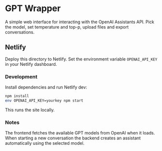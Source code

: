 # GPT Wrapper

A simple web interface for interacting with the OpenAI Assistants API. Pick the model, set temperature and top-p, upload files and export conversations.

## Netlify

Deploy this directory to Netlify. Set the environment variable `OPENAI_API_KEY` in your Netlify dashboard.

### Development

Install dependencies and run Netlify dev:

```bash
npm install
env OPENAI_API_KEY=yourkey npm start
```

This runs the site locally.

### Notes

The frontend fetches the available GPT models from OpenAI when it loads. When starting a new conversation the backend creates an assistant automatically using the selected model.
